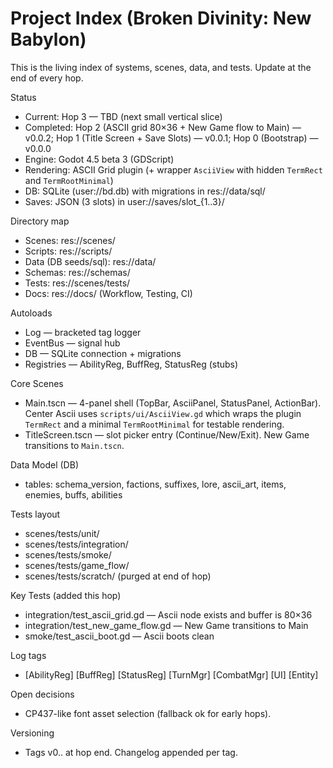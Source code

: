 # Project Index (Broken Divinity: New Babylon)

This is the living index of systems, scenes, data, and tests. Update at the end of every hop.

Status
- Current: Hop 3 — TBD (next small vertical slice)
- Completed: Hop 2 (ASCII grid 80×36 + New Game flow to Main) — v0.0.2; Hop 1 (Title Screen + Save Slots) — v0.0.1; Hop 0 (Bootstrap) — v0.0.0
- Engine: Godot 4.5 beta 3 (GDScript)
- Rendering: ASCII Grid plugin (+ wrapper `AsciiView` with hidden `TermRect` and `TermRootMinimal`)
- DB: SQLite (user://bd.db) with migrations in res://data/sql/
- Saves: JSON (3 slots) in user://saves/slot_{1..3}/

Directory map
- Scenes: res://scenes/
- Scripts: res://scripts/
- Data (DB seeds/sql): res://data/
- Schemas: res://schemas/
- Tests: res://scenes/tests/
- Docs: res://docs/ (Workflow, Testing, CI)

Autoloads
- Log — bracketed tag logger
- EventBus — signal hub
- DB — SQLite connection + migrations
- Registries — AbilityReg, BuffReg, StatusReg (stubs)

Core Scenes
- Main.tscn — 4-panel shell (TopBar, AsciiPanel, StatusPanel, ActionBar). Center Ascii uses `scripts/ui/AsciiView.gd` which wraps the plugin `TermRect` and a minimal `TermRootMinimal` for testable rendering.
- TitleScreen.tscn — slot picker entry (Continue/New/Exit). New Game transitions to `Main.tscn`.

Data Model (DB)
- tables: schema_version, factions, suffixes, lore, ascii_art, items, enemies, buffs, abilities

Tests layout
- scenes/tests/unit/
- scenes/tests/integration/
- scenes/tests/smoke/
- scenes/tests/game_flow/
- scenes/tests/scratch/ (purged at end of hop)

Key Tests (added this hop)
- integration/test_ascii_grid.gd — Ascii node exists and buffer is 80×36
- integration/test_new_game_flow.gd — New Game transitions to Main
- smoke/test_ascii_boot.gd — Ascii boots clean

Log tags
- [AbilityReg] [BuffReg] [StatusReg] [TurnMgr] [CombatMgr] [UI] [Entity]

Open decisions
- CP437-like font asset selection (fallback ok for early hops).

Versioning
- Tags v0.<phase>.<hop> at hop end. Changelog appended per tag.

